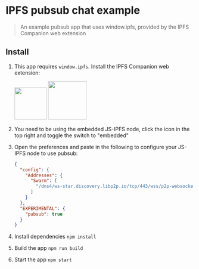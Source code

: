 # IPFS pubsub chat example

> An example pubsub app that uses window.ipfs, provided by the IPFS Companion web extension

## Install

1. This app requires `window.ipfs`. Install the IPFS Companion web extension:

    <a href="https://addons.mozilla.org/en-US/firefox/addon/ipfs-companion/" title="Get the add-on"><img width="86" src="https://blog.mozilla.org/addons/files/2015/11/AMO-button_1.png" /></a> <a href="https://chrome.google.com/webstore/detail/ipfs-companion/nibjojkomfdiaoajekhjakgkdhaomnch" title="Get the extension"><img width="103" src="https://developer.chrome.com/webstore/images/ChromeWebStore_BadgeWBorder_v2_206x58.png" /></a>

2. You need to be using the embedded JS-IPFS node, click the icon in the top right and toggle the switch to "embedded"
3. Open the preferences and paste in the following to configure your JS-IPFS node to use pubsub:

    ```json
    {
      "config": {
        "Addresses": {
          "Swarm": [
            "/dns4/ws-star.discovery.libp2p.io/tcp/443/wss/p2p-websocket-star"
          ]
        }
      },
      "EXPERIMENTAL": {
        "pubsub": true
      }
    }
    ```

4. Install dependencies `npm install`
5. Build the app `npm run build`
6. Start the app `npm start`
